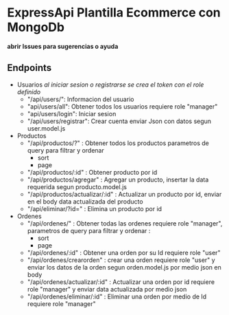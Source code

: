 # ExpressApi Plantilla Ecommerce con MongoDb

**abrir Issues para sugerencias o ayuda**

## Endpoints
 - Usuarios *al iniciar sesion o registrarse se crea el token con el role definido*
   - "/api/users/": 
       Informacion del usuario  
   - "api/users/all": 
       Obtener todos los usuarios requiere role "manager"
   - "api/users/login": 
       Iniciar sesion
   - "/api/users/registrar": 
       Crear cuenta
       enviar Json con datos segun user.model.js
 - Productos
   - "/api/productos/?" : Obtener todos los productos parametros de query para filtrar y ordenar
     - sort
     - page
   - "/api/productos/:id" : Obtener producto por id
   - "/api/productos/agregar" : Agregar un producto, insertar la data requerida segun producto.model.js
   - "/api/productos/actualizar/:id" : Actualizar un producto por id, enviar en el body data actualizada del producto
   - "/api/eliminar/?id=" : Elimina un producto por id
 - Ordenes
   - "/api/ordenes/" : Obtener todas las ordenes requiere role "manager", parametros de query para filtrar y ordenar :
     - sort
     - page
   - "/api/ordenes/:id" : Obtener una orden por su Id requiere role "user"
   - "/api/ordenes/crearorden" : crear una orden requiere role "user" y enviar los datos de la orden segun orden.model.js por medio json en body
   - "/api/ordenes/actualizar/:id" : Actualizar una orden por id requiere role "manager" y enviar data actualizada por medio json
   - "/api/ordenes/eliminar/:id" : Eliminar una orden por medio de Id requiere role "manager"
